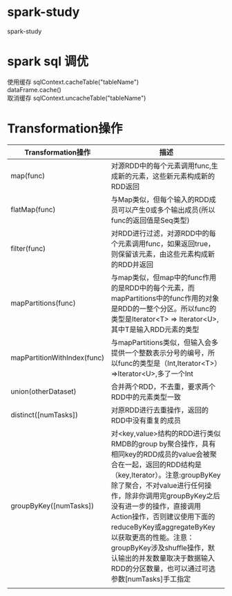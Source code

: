 # spark-study
spark-study



# spark sql 调优
使用缓存
sqlContext.cacheTable("tableName")  
dataFrame.cache()  
取消缓存
sqlContext.uncacheTable("tableName")  


# Transformation操作

| Transformation操作 | 描述 |
| -------------------| ------ | 
| map(func) | 对源RDD中的每个元素调用func,生成新的元素，这些新元素构成新的RDD返回 | 
| flatMap(func)| 与Map类似，但每个输入的RDD成员可以产生0或多个输出成员(所以func的返回值是Seq类型) |
| filter(func)| 对RDD进行过滤，对源RDD中的每个元素调用func，如果返回true，则保留该元素，由这些元素构成新的RDD并返回 |
| mapPartitions(func)| 与map类似，但map中的func作用的是RDD中的每个元素，而mapPartitions中的func作用的对象是RDD的一整个分区。所以func的类型是Iterator&lt;T&gt; => Iterator&lt;U&gt;,其中T是输入RDD元素的类型|
| mapPartitionWithIndex(func)|与mapPartitions类似，但输入会多提供一个整数表示分号的编号，所以func的类型是（Int,Iterator&lt;T&gt;） =>Iterator&lt;U&gt;,多了一个Int|
|union(otherDataset)|合并两个RDD，不去重，要求两个RDD中的元素类型一致|
|distinct([numTasks])|对原RDD进行去重操作，返回的RDD中没有重复的成员|
|groupByKey([numTasks])|对&lt;key,value&gt;结构的RDD进行类似RMDB的group by聚合操作，具有相同key的RDD成员的value会被聚合在一起，返回的RDD结构是（key,Iterator<value>）。注意:groupByKey除了聚合，不对value进行任何操作，除非你调用完groupByKey之后没有进一步的操作，直接调用Action操作，否则建议使用下面的reduceByKey或aggregateByKey以获取更高的性能。注意：groupByKey涉及shuffle操作，默认输出的并发数量取决于数据输入RDD的分区数量，也可以通过可选参数[numTasks]手工指定|
|||


